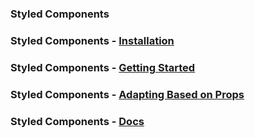 ### Styled Components

### Styled Components - [Installation](https://styled-components.com/docs/basics#installation)

### Styled Components - [Getting Started](https://styled-components.com/docs/basics#getting-started)

### Styled Components - [Adapting Based on Props](https://styled-components.com/docs/basics#adapting-based-on-props)

### Styled Components - [Docs](https://styled-components.com/docs)